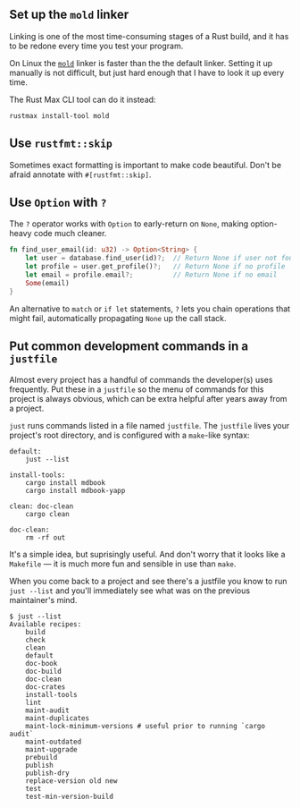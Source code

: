 ## Set up the `mold` linker

Linking is one of the most time-consuming
stages of a Rust build,
and it has to be redone every time you test your program.

On Linux the [`mold`] linker is faster than
the the default linker.
Setting it up manually is not difficult,
but just hard enough that I have to look it up
every time.

The Rust Max CLI tool can do it instead:

`rustmax install-tool mold`

[`mold`]: https://github.com/rui314/mold


## Use `rustfmt::skip`

Sometimes exact formatting is important to make code beautiful.
Don't be afraid annotate with `#[rustfmt::skip]`.


## Use `Option` with `?`

The `?` operator works with `Option` to early-return on `None`,
making option-heavy code much cleaner.

```rust
fn find_user_email(id: u32) -> Option<String> {
    let user = database.find_user(id)?;  // Return None if user not found
    let profile = user.get_profile()?;   // Return None if no profile
    let email = profile.email?;          // Return None if no email
    Some(email)
}
```

An alternative to `match` or `if let` statements, `?` lets you chain
operations that might fail, automatically propagating `None` up the call stack.


## Put common development commands in a `justfile`

Almost every project has a handful of commands the developer(s)
uses frequently. Put these in a `justfile` so the menu of
commands for this project is always obvious, which
can be extra helpful after years away from a project.

`just` runs commands listed in a file named `justfile`.
The `justfile` lives your project's root directory,
and is configured with a `make`-like syntax:

```just
default:
    just --list

install-tools:
    cargo install mdbook
    cargo install mdbook-yapp

clean: doc-clean
    cargo clean

doc-clean:
    rm -rf out
```

It's a simple idea, but suprisingly useful. And don't worry that it looks like
a `Makefile` &mdash; it is much more fun and sensible in use than `make`.

When you come back to a project and see there's a justfile you
know to run `just --list` and you'll immediately see what
was on the previous maintainer's mind.

```
$ just --list
Available recipes:
    build
    check
    clean
    default
    doc-book
    doc-build
    doc-clean
    doc-crates
    install-tools
    lint
    maint-audit
    maint-duplicates
    maint-lock-minimum-versions # useful prior to running `cargo audit`
    maint-outdated
    maint-upgrade
    prebuild
    publish
    publish-dry
    replace-version old new
    test
    test-min-version-build
```
